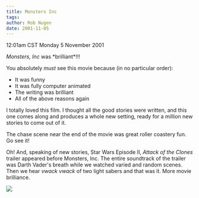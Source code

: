 ```yaml
---
title: Monsters Inc
tags: 
author: Rob Nugen
date: 2001-11-05
---
```


<title></title>
<p class=date>12:01am CST Monday 5 November 2001</p>

<p><em>Monsters, Inc</em> was *brilliant*!!!</p>

<p>You absolutely <em>must</em> see this movie because (in no
particular order):</p>

<p><ul>
<li>It was funny</li>
<li>It was fully computer animated</li>
<li>The writing was brilliant</li>
<li>All of the above reasons again</li>
</ul>
</p>

<p>I totally loved this film.  I thought all the good stories were
written, and this one comes along and produces a whole new setting,
ready for a million new stories to come out of it.</p>

<p>The chase scene near the end of the movie was great roller coastery
fun.  Go see it!</p>

<p>Oh!  And, speaking of new stories, Star Wars Episode II, <em>Attack
of the Clones</em> trailer appeared before Monsters, Inc.  The entire
soundtrack of the trailer was Darth Vader's breath while we watched
varied and random scenes.  Then we hear <em>vwack vwack</em> of two
light sabers and that was it.  More movie brilliance.</p>

<p><img src='/images/rob/wL-ROB.gif'/></p>

